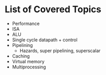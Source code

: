 # List of Covered Topics
* Performance
* ISA
* ALU
* Single cycle datapath + control
* Pipelining 
  * Hazards, super pipelining, superscalar
* Caching
* Virtual memory
* Multiprocessing
